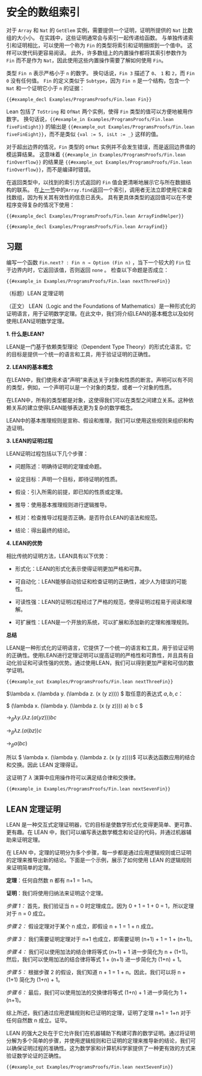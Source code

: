 # 安全的数组索引

对于 `Array` 和 `Nat` 的 `GetElem` 实例，需要提供一个证明，证明所提供的 `Nat` 比数组的大小小。
在实践中，这些证明通常会与索引一起传递给函数。
与单独传递索引和证明相比，可以使用一个称为 `Fin` 的类型将索引和证明捆绑到一个值中。
这样可以使代码更容易阅读。
此外，许多数组上的内置操作都将其索引参数作为 `Fin` 而不是作为 `Nat`，因此使用这些内置操作需要了解如何使用 `Fin`。

类型 `Fin n` 表示严格小于 `n` 的数字。
换句话说，`Fin 3` 描述了 `0`、 `1` 和 `2`，而 `Fin 0` 没有任何值。
`Fin` 的定义类似于 `Subtype`，因为 `Fin n` 是一个结构，包含一个 `Nat` 和一个证明它小于 `n` 的证据：

```lean
{{#example_decl Examples/ProgramsProofs/Fin.lean Fin}}
```

Lean 包括了 `ToString` 和 `OfNat` 两个实例，使得 `Fin` 类型的值可以方便地被用作数字。
换句话说，`{{#example_in Examples/ProgramsProofs/Fin.lean fiveFinEight}}` 的输出是 `{{#example_out Examples/ProgramsProofs/Fin.lean fiveFinEight}}`，而不是类似 `{val := 5, isLt := _}` 这样的值。

对于超出边界的情况，`Fin` 类型的 `OfNat` 实例并不会发生错误，而是返回边界值的模运算结果。
这意味着 `{{#example_in Examples/ProgramsProofs/Fin.lean finOverflow}}` 的结果是 `{{#example_out Examples/ProgramsProofs/Fin.lean finOverflow}}`，而不是编译时错误。

在返回类型中，以找到的索引方式返回的 `Fin` 值会更清晰地展示它与所在数据结构的联系。
在[上一节](./arrays-termination.md#proving-termination)中的`Array.find`返回一个索引，调用者无法立即使用它来查找数组，因为有关其有效性的信息已丢失。
具有更具体类型的返回值可以在不使程序变得复杂的情况下使用：

```lean
{{#example_decl Examples/ProgramsProofs/Fin.lean ArrayFindHelper}}

{{#example_decl Examples/ProgramsProofs/Fin.lean ArrayFind}}
```

## 习题

编写一个函数 `Fin.next? : Fin n → Option (Fin n)` ，当下一个较大的 `Fin` 位于边界内时，它返回该值，否则返回 `none` 。
检查以下命题是否成立：

```lean
{{#example_in Examples/ProgramsProofs/Fin.lean nextThreeFin}}
```

（标题）LEAN 定理证明

（正文）
LEAN（Logic and the Foundations of Mathematics）是一种形式化的证明语言，用于证明数学定理。在此文中，我们将介绍LEAN的基本概念以及如何使用LEAN证明数学定理。

**1. 什么是LEAN?**

LEAN是一门基于依赖类型理论（Dependent Type Theory）的形式化语言。它的目标是提供一个统一的语言和工具，用于验证证明的正确性。

**2. LEAN的基本概念**

在LEAN中，我们使用术语“声明”来表达关于对象和性质的断言。声明可以有不同的类型，例如，一个声明可以是一个对象的类型，或者一个对象的性质。

在LEAN中，所有的类型都是对象，这使得我们可以在类型之间建立关系。这种依赖关系的建立使得LEAN能够表达更为复杂的数学概念。

LEAN中的基本推理规则是宣称、假设和推理，我们可以使用这些规则来组织和构造证明。

**3. LEAN的证明过程**

LEAN证明过程包括以下几个步骤：

- 问题陈述：明确待证明的定理或命题。

- 设定目标：声明一个目标，即待证明的性质。

- 假设：引入所需的前提，即已知的性质或定理。

- 推导：使用基本推理规则进行逻辑推导。

- 核对：检查推导过程是否正确，是否符合LEAN的语法和规范。

- 结论：得出最终的结论。

**4. LEAN的优势**

相比传统的证明方法，LEAN具有以下优势：

- 形式化：LEAN的形式化表示使得证明更加严格和可靠。

- 可自动化：LEAN能够自动验证和检查证明的正确性，减少人为错误的可能性。

- 可读性强：LEAN的证明过程经过了严格的规范，使得证明过程易于阅读和理解。

- 可扩展性：LEAN是一个开放的系统，可以扩展和添加新的定理和推理规则。

**总结**

LEAN是一种形式化的证明语言，它提供了一个统一的语言和工具，用于验证证明的正确性。使用LEAN进行定理证明可以提高证明的严格性和可靠性，并且具有自动化验证和可读性强的优势。通过使用LEAN，我们可以得到更加严密和可信的数学证明。

```output info
{{#example_out Examples/ProgramsProofs/Fin.lean nextThreeFin}}
```

$\lambda x. (\lambda y. (\lambda z. (x (y z))))
$
取任意的表达式 $a, b, c$：

$
(\lambda x. (\lambda y. (\lambda z. (x (y z)))) a) b c
$

$\rightarrow_\beta \lambda y. (\lambda z. (a (y z))) b c$

$\rightarrow_\beta \lambda z. (a (b z)) c$

$\rightarrow_\beta a (b c)$

所以 $ \lambda x. (\lambda y. (\lambda z. (x (y z))))$ 可以表达函数应用的结合和交换。因此 LEAN 定理得证。

这证明了 $\lambda$ 演算中应用操作符可以满足结合律和交换律。

```lean
{{#example_in Examples/ProgramsProofs/Fin.lean nextSevenFin}}
```

## **LEAN 定理证明**

LEAN 是一种交互式定理证明器，它的目标是使数学形式化变得更简单、更可靠、更有趣。在 LEAN 中，我们可以编写表达数学概念和论证的代码，并通过机器辅助来证明定理。

在 LEAN 中，定理的证明分为多个步骤，每一步都是通过应用逻辑规则或已证明的定理来推导出新的结论。下面是一个示例，展示了如何使用 LEAN 的逻辑规则来证明简单的定理。

**定理**：任何自然数 n 都有 n+1 = 1+n。

**证明**：我们将使用归纳法来证明这个定理。

*步骤 1：* 首先，我们验证当 n = 0 时定理成立。因为 0 + 1 = 1 + 0 = 1，所以定理对于 n = 0 成立。

*步骤 2：* 假设定理对于某个 n 成立，即假设 n + 1 = 1 + n 成立。

*步骤 3：* 我们需要证明定理对于 n+1 也成立，即需要证明 (n+1) + 1 = 1 + (n+1)。

*步骤 4：* 我们可以使用加法的结合律将等式 (n+1) + 1 进一步简化为 n + (1+1)。然后，我们可以使用加法的结合律将等式 1 + (n+1) 进一步简化为 (1+n) + 1。

*步骤 5：* 根据步骤 2 的假设，我们知道 n + 1 = 1 + n。因此，我们可以将 n + (1+1) 简化为 (1+n) + 1。

*步骤 6：* 最后，我们可以使用加法的交换律将等式 (1+n) + 1 进一步简化为 1 + (n+1)。

综上所述，我们通过应用逻辑规则和已证明的定理，证明了定理 n+1 = 1+n 对于任何自然数 n 成立。证毕。

LEAN 的强大之处在于它允许我们在机器辅助下构建可靠的数学证明。通过将证明分解为多个简单的步骤，并使用逻辑规则和已证明的定理来推导新的结论，我们可以确保证明过程的准确性。这为数学家和计算机科学家提供了一种更有效的方式来验证数学论证的正确性。

```output info
{{#example_out Examples/ProgramsProofs/Fin.lean nextSevenFin}}
```

